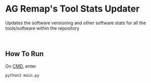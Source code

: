 # AG Remap's Tool Stats Updater

Updates the software versioning and other software stats for all the tools/software within the repository

<br>

## How To Run
On [CMD](https://www.google.com/search?q=how+to+open+cmd+in+a+folder&oq=how+to+open+cmd), enter

```bash
python3 main.py
```
